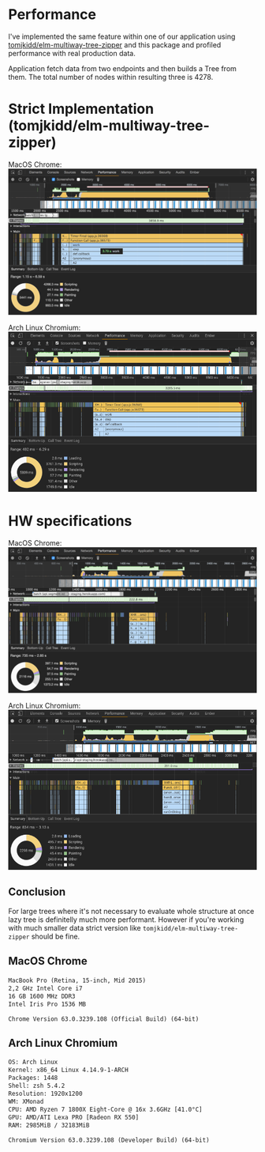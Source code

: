 # Performance

I've implemented the same feature within one of our application using
[tomjkidd/elm-multiway-tree-zipper](http://package.elm-lang.org/packages/tomjkidd/elm-multiway-tree-zipper/latest)
and this package and profiled performance with real production data.

Application fetch data from two endpoints and then builds a Tree from them. The total number of nodes within resulting three is 4278.

# Strict Implementation (tomjkidd/elm-multiway-tree-zipper)

MacOS Chrome:
![](mac_strict.png)

Arch Linux Chromium:
![](linux_strict.png)

# HW specifications

MacOS Chrome:
![](mac_lazy.png)

Arch Linux Chromium:
![](linux_lazy.png)

## Conclusion

For large trees where it's not necessary to evaluate whole structure at once lazy tree is definitelly much more performant.
However if you're working with much smaller data strict version like `tomjkidd/elm-multiway-tree-zipper` should be fine.

## MacOS Chrome

```
MacBook Pro (Retina, 15-inch, Mid 2015)
2,2 GHz Intel Core i7
16 GB 1600 MHz DDR3
Intel Iris Pro 1536 MB
```

```
Chrome Version 63.0.3239.108 (Official Build) (64-bit)
```


## Arch Linux Chromium

```
OS: Arch Linux
Kernel: x86_64 Linux 4.14.9-1-ARCH
Packages: 1448
Shell: zsh 5.4.2
Resolution: 1920x1200
WM: XMonad
CPU: AMD Ryzen 7 1800X Eight-Core @ 16x 3.6GHz [41.0°C]
GPU: AMD/ATI Lexa PRO [Radeon RX 550]
RAM: 2985MiB / 32183MiB
```

```
Chromium Version 63.0.3239.108 (Developer Build) (64-bit)
```
